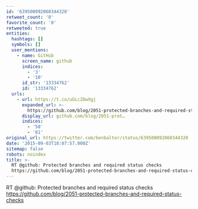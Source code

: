 ```yaml
---
id: '639500092060344320'
retweet_count: '0'
favorite_count: '0'
retweeted: true
entities:
  hashtags: []
  symbols: []
  user_mentions:
    - name: GitHub
      screen_name: github
      indices:
        - '3'
        - '10'
      id_str: '13334762'
      id: '13334762'
  urls:
    - url: https://t.co/uGLc2DwXgj
      expanded_url: >-
        https://github.com/blog/2051-protected-branches-and-required-status-checks
      display_url: github.com/blog/2051-prot…
      indices:
        - '58'
        - '81'
original_url: https://twitter.com/benbalter/status/639500092060344320
date: '2015-09-03T18:07:57.000Z'
sitemap: false
robots: noindex
title: >-
  RT @github: Protected branches and required status checks
  https://github.com/blog/2051-protected-branches-and-required-status-checks
---
```


RT @github: Protected branches and required status checks https://github.com/blog/2051-protected-branches-and-required-status-checks